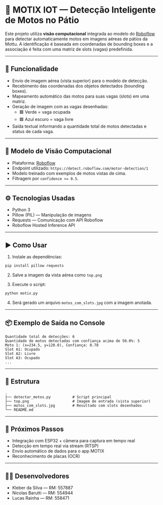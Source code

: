 # 🧠 MOTIX IOT — Detecção Inteligente de Motos no Pátio

Este projeto utiliza **visão computacional** integrada ao modelo do [Roboflow](https://roboflow.com) para detectar automaticamente motos em imagens aéreas de pátios da Mottu. A identificação é baseada em coordenadas de bounding boxes e a associação é feita com uma matriz de slots (vagas) predefinida.

---

## 📸 Funcionalidade

- Envio de imagem aérea (vista superior) para o modelo de detecção.
- Recebimento das coordenadas dos objetos detectados (bounding boxes).
- Mapeamento automático das motos para suas vagas (slots) em uma matriz.
- Geração de imagem com as vagas desenhadas:
  - 🟩 Verde = vaga ocupada
  - 🟦 Azul escuro = vaga livre
- Saída textual informando a quantidade total de motos detectadas e status de cada vaga.

---

## 🧠 Modelo de Visão Computacional

- Plataforma: [Roboflow](https://universe.roboflow.com/ilyass/motor-detection)
- Endpoint utilizado: `https://detect.roboflow.com/motor-detection/1`
- Modelo treinado com exemplos de motos vistas de cima.
- Filtragem por `confidence >= 0.5`.

---

## ⚙️ Tecnologias Usadas

- Python 3
- Pillow (PIL) — Manipulação de imagens
- Requests — Comunicação com API Roboflow
- Roboflow Hosted Inference API

---

## ▶️ Como Usar

1. Instale as dependências:

```bash
pip install pillow requests
```

2. Salve a imagem da vista aérea como `top.png`

3. Execute o script:

```bash
python motix.py
```

4. Será gerado um arquivo `motos_com_slots.jpg` com a imagem anotada.

---

## 📦 Exemplo de Saída no Console

```
Quantidade total de detecções: 6
Quantidade de motos detectadas com confiança acima de 50.0%: 5
Moto 1: (x=234.5, y=120.0), Confiança: 0.78
Slot A1: Ocupado
Slot A2: Livre
Slot A3: Ocupado
...
```

---

## 📂 Estrutura

```
.
├── detectar_motos.py          # Script principal
├── top.png                    # Imagem de entrada (vista superior)
├── motos_com_slots.jpg        # Resultado com slots desenhados
└── README.md
```

---

## 🧪 Próximos Passos

- Integração com ESP32 + câmera para captura em tempo real
- Detecção em tempo real via stream (RTSP)
- Envio automático de dados para o app MOTIX
- Reconhecimento de placas (OCR)

---

## 👨‍💻 Desenvolvedores

- Kleber da Silva — RM: 557887
- Nicolas Barutti — RM: 554944
- Lucas Rainha — RM: 558471
